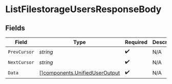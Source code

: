 # ListFilestorageUsersResponseBody


## Fields

| Field                                                                          | Type                                                                           | Required                                                                       | Description                                                                    |
| ------------------------------------------------------------------------------ | ------------------------------------------------------------------------------ | ------------------------------------------------------------------------------ | ------------------------------------------------------------------------------ |
| `PrevCursor`                                                                   | *string*                                                                       | :heavy_check_mark:                                                             | N/A                                                                            |
| `NextCursor`                                                                   | *string*                                                                       | :heavy_check_mark:                                                             | N/A                                                                            |
| `Data`                                                                         | [][components.UnifiedUserOutput](../../models/components/unifieduseroutput.md) | :heavy_check_mark:                                                             | N/A                                                                            |